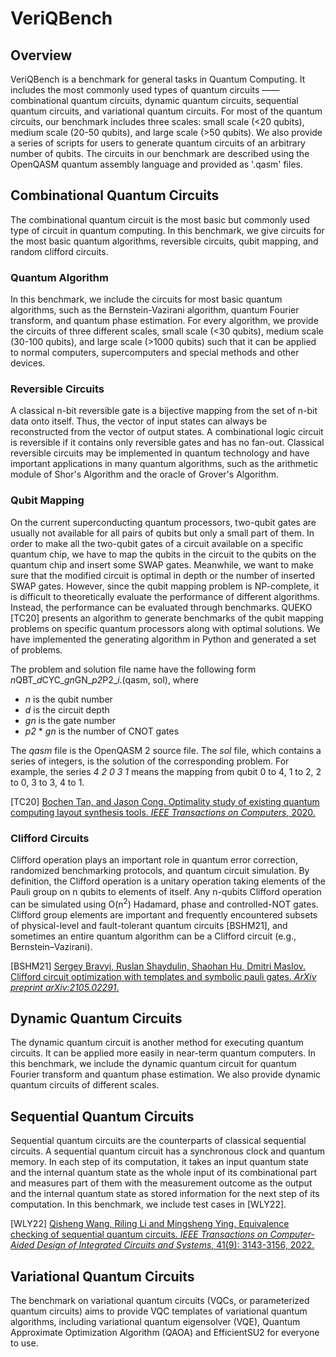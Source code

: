 # VeriQBench 

## Overview

VeriQBench is a benchmark for general tasks in Quantum Computing. It includes the most commonly used types of quantum circuits —— combinational quantum circuits, dynamic quantum circuits, sequential quantum circuits, and variational quantum circuits. For most of the quantum circuits, our benchmark includes three scales: small scale (<20 qubits), medium scale (20-50 qubits), and large scale (>50 qubits). We also provide a series of scripts for users to generate quantum circuits of an arbitrary number of qubits. The circuits in our benchmark are described using the OpenQASM quantum assembly language and provided as '.qasm' files. 

## Combinational Quantum Circuits

The combinational quantum circuit is the most basic but commonly used type of circuit in quantum computing. In this benchmark, we give circuits for the most basic quantum algorithms, reversible circuits, qubit mapping, and random clifford circuits.


### Quantum Algorithm
In this benchmark, we include the circuits for most basic quantum algorithms, such as the Bernstein-Vazirani algorithm, quantum Fourier transform, and quantum phase estimation. For every algorithm, we provide the circuits of three different scales, small scale (<30 qubits), medium scale (30-100 qubits), and large scale (>1000 qubits) such that it can be applied to normal computers, supercomputers and special methods and other devices.


### Reversible Circuits
A classical n-bit reversible gate is a bijective mapping from the set of n-bit data onto itself. Thus, the vector of input states can always be reconstructed from the vector of output states. A combinational logic circuit is reversible if it contains only reversible gates and has no fan-out. Classical reversible circuits may be implemented in quantum technology and have important applications in many quantum algorithms, such as the arithmetic module of Shor's Algorithm and the oracle of Grover's Algorithm.

### Qubit Mapping
On the current superconducting quantum processors, two-qubit gates are usually not available for all pairs of qubits but only a small part of them. In order to make all the two-qubit gates of a circuit available on a specific quantum chip, we have to map the qubits in the circuit to the qubits on the quantum chip and insert some SWAP gates. Meanwhile, we want to make sure that the modified circuit is optimal in depth or the number of inserted SWAP gates. However, since the qubit mapping problem is NP-complete, it is difficult to theoretically evaluate the performance of different algorithms. Instead, the performance can be evaluated through benchmarks. QUEKO [TC20] presents an algorithm to generate benchmarks of the qubit mapping problems on specific quantum processors along with optimal solutions. We have implemented the generating algorithm in Python and generated a set of problems.

The problem and solution file name have the following form *n*QBT_*d*CYC_*gn*GN_*p2*P2_*i*.(qasm, sol), where
- *n* is the qubit number
- *d* is the circuit depth
- *gn* is the gate number
- *p2* * *gn* is the number of CNOT gates

The *qasm* file is the OpenQASM 2 source file. The *sol* file, which contains a series of integers, is the solution of the corresponding problem. For example, the series *4 2 0 3 1* means the mapping from qubit 0 to 4, 1 to 2, 2 to 0, 3 to 3, 4 to 1.

[TC20] [Bochen Tan, and Jason Cong. Optimality study of existing quantum computing layout synthesis tools. *IEEE Transactions on Computers*, 2020.](https://arxiv.org/abs/2002.09783)


### Clifford Circuits
Clifford operation plays an important role in quantum error correction, randomized benchmarking protocols, and quantum circuit simulation. By definition, the Clifford operation is a unitary operation taking elements of the Pauli group on n qubits to elements of itself. Any n-qubits Clifford operation can be simulated using O(n<sup>2</sup>) Hadamard, phase and controlled-NOT gates. Clifford group elements are important and frequently encountered subsets of physical-level and fault-tolerant quantum circuits [BSHM21], and sometimes an entire quantum algorithm can be a Clifford circuit (e.g., Bernstein–Vazirani).

[BSHM21] [Sergey Bravyi, Ruslan Shaydulin, Shaohan Hu, Dmitri Maslov. Clifford circuit optimization with templates and symbolic pauli gates. *ArXiv preprint arXiv:2105.02291*.](https://arxiv.org/abs/2105.02291)

## Dynamic Quantum Circuits
The dynamic quantum circuit is another method for executing quantum circuits. It can be applied more easily in near-term quantum computers. In this benchmark, we include the dynamic quantum circuit for quantum Fourier transform and quantum phase estimation. We also provide dynamic quantum circuits of different scales.


## Sequential Quantum Circuits
Sequential quantum circuits are the counterparts of classical sequential circuits. 
A sequential quantum circuit has a synchronous clock and quantum memory. 
In each step of its computation, it takes an input quantum state and the internal quantum state as the whole input of its combinational part and measures part of them with the measurement outcome as the output and the internal quantum state as stored information for the next step of its computation. 
In this benchmark, we include test cases in [WLY22].

[WLY22] [Qisheng Wang, Riling Li and Mingsheng Ying. Equivalence checking of sequential quantum circuits. *IEEE Transactions on Computer-Aided Design of Integrated Circuits and Systems*, 41(9): 3143-3156, 2022.](https://arxiv.org/abs/1811.07722)

## Variational Quantum Circuits

The benchmark on variational quantum circuits (VQCs, or parameterized quantum circuits) aims to provide VQC templates of variational quantum algorithms, including variational quantum eigensolver (VQE), Quantum Approximate Optimization Algorithm (QAOA) and EfficientSU2 for everyone to use.
